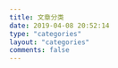 ```yaml
---
title: 文章分类
date: 2019-04-08 20:52:14
type: "categories"
layout: "categories"
comments: false
---
```


